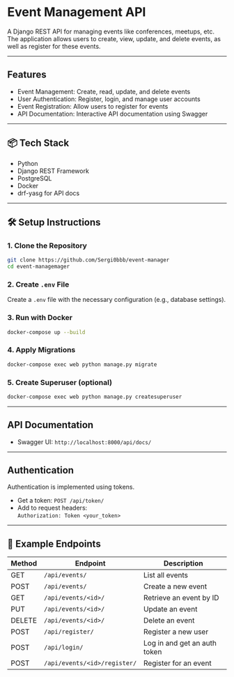 # Event Management API

A Django REST API for managing events like conferences, meetups, etc. The application allows users to create, view, update, and delete events, as well as register for these events.

---

## Features

- Event Management: Create, read, update, and delete events
- User Authentication: Register, login, and manage user accounts
- Event Registration: Allow users to register for events
- API Documentation: Interactive API documentation using Swagger

---

## 📦 Tech Stack

- Python
- Django REST Framework  
- PostgreSQL
- Docker
- drf-yasg for API docs

---

## 🛠 Setup Instructions

### 1. Clone the Repository
```bash
git clone https://github.com/Sergi0bbb/event-manager
cd event-managemager
```

### 2. Create `.env` File  
Create a `.env` file with the necessary configuration (e.g., database settings).

### 3. Run with Docker
```bash
docker-compose up --build
```

### 4. Apply Migrations
```bash
docker-compose exec web python manage.py migrate
```

### 5. Create Superuser (optional)
```bash
docker-compose exec web python manage.py createsuperuser
```

---

## API Documentation

- Swagger UI: `http://localhost:8000/api/docs/`

---

## Authentication

Authentication is implemented using tokens.

- Get a token: `POST /api/token/`
- Add to request headers:  
  `Authorization: Token <your_token>`

---

## 📮 Example Endpoints

| Method | Endpoint                         | Description                     |
|--------|----------------------------------|---------------------------------|
| GET    | `/api/events/`                  | List all events                 |
| POST   | `/api/events/`                  | Create a new event              |
| GET    | `/api/events/<id>/`             | Retrieve an event by ID         |
| PUT    | `/api/events/<id>/`             | Update an event                 |
| DELETE | `/api/events/<id>/`             | Delete an event                 |
| POST   | `/api/register/`                | Register a new user             |
| POST   | `/api/login/`                   | Log in and get an auth token    |
| POST   | `/api/events/<id>/register/`    | Register for an event           |
